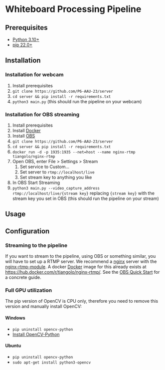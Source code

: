 # Whiteboard Processing Pipeline

## Prerequisites
- [Python 3.10+](https://www.python.org/downloads/)
- [pip 22.0+](https://pip.pypa.io/en/stable/installation/)

## Installation

### Installation for webcam
1. Install prerequisites
2. `git clone https://github.com/P6-AAU-23/server`
3. `cd server && pip install -r requirements.txt`
4. `python3 main.py` (this should run the pipeline on your webcam)

### Installation for OBS streaming
1. Install prerequisites
2. Install [Docker](https://www.docker.com/)
3. Install [OBS](https://obsproject.com/)
4. `git clone https://github.com/P6-AAU-23/server`
5. `cd server && pip install -r requirements.txt`
6. `docker run -d -p 1935:1935 --net=host --name nginx-rtmp tiangolo/nginx-rtmp`
7. Open OBS, enter File > Settings > Stream
   1. Set service to Custom...
   2. Set server to `rtmp://localhost/live`
   3. Set stream key to anything you like
8. In OBS Start Streaming
9. `python3 main.py --video_capture_address rtmp://localhost/live/{stream key}` replacing `{stream key}` with the stream key you set in OBS (this should run the pipeline on your stream)

## Usage

## Configuration

### Streaming to the pipeline
If you want to stream to the pipeline, using OBS or something similar, you will have to set up a RTMP server.
We recommend a [nginx](http://nginx.org/en/) server with the [nginx-rtmp-module](https://github.com/arut/nginx-rtmp-module).
A docker [Docker](https://www.docker.com/) image for this already exists at https://hub.docker.com/r/tiangolo/nginx-rtmp/.
See the [OBS Quick Start](#OBS-Quick-Start) for a concrete guide.

### Full GPU utilization
The pip version of OpenCV is CPU only, therefore you need to remove this version and manually install OpenCV:

#### Windows
- `pip uninstall opencv-python`
- [Install OpenCV-Python](https://docs.opencv.org/4.x/d5/de5/tutorial_py_setup_in_windows.html)

#### Ubuntu
- `pip uninstall opencv-python`
- `sudo apt-get install python3-opencv`

